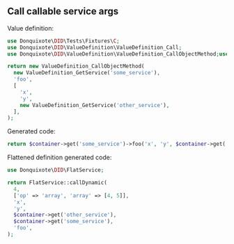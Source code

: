 ## Call callable service args

Value definition:

```php
use Donquixote\DID\Tests\Fixtures\C;
use Donquixote\DID\ValueDefinition\ValueDefinition_Call;
use Donquixote\DID\ValueDefinition\ValueDefinition_CallObjectMethod;use Donquixote\DID\ValueDefinition\ValueDefinition_GetService;

return new ValueDefinition_CallObjectMethod(
  new ValueDefinition_GetService('some_service'),
  'foo',
  [
    'x',
    'y',
    new ValueDefinition_GetService('other_service'),
  ],
);
```

Generated code:

```php
return $container->get('some_service')->foo('x', 'y', $container->get('other_service'));
```

Flattened definition generated code:

```php
use Donquixote\DID\FlatService;

return FlatService::callDynamic(
  4,
  ['op' => 'array', 'array' => [4, 5]],
  'x',
  'y',
  $container->get('other_service'),
  $container->get('some_service'),
  'foo',
);
```
